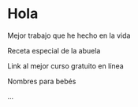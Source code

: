 # Hola
Mejor trabajo que he hecho en la vida

Receta especial de la abuela

Link al mejor curso gratuito en línea

Nombres para bebés



...

